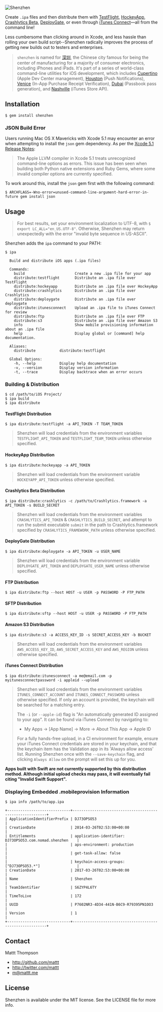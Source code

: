 ![Shenzhen](https://raw.github.com/nomad/nomad.github.io/assets/shenzhen-banner.png)

Create `.ipa` files and then distribute them with [TestFlight](https://testflightapp.com/), [HockeyApp](http://www.hockeyapp.net), [Crashlytics Beta](http://try.crashlytics.com/beta/), [DeployGate](https://deploygate.com), or even through [iTunes Connect](https://itunesconnect.apple.com)—all from the command line!

Less cumbersome than clicking around in Xcode, and less hassle than rolling your own build script--Shenzhen radically improves the process of getting new builds out to testers and enterprises.

> `shenzhen` is named for [深圳](http://en.wikipedia.org/wiki/Shenzhen), the Chinese city famous for being the center of manufacturing for a majority of consumer electronics, including iPhones and iPads.
> It's part of a series of world-class command-line utilities for iOS development, which includes [Cupertino](https://github.com/mattt/cupertino) (Apple Dev Center management), [Houston](https://github.com/mattt/houston) (Push Notifications), [Venice](https://github.com/mattt/venice) (In-App Purchase Receipt Verification), [Dubai](https://github.com/mattt/dubai) (Passbook pass generation), and [Nashville](https://github.com/nomad/nashville) (iTunes Store API).

## Installation

```
$ gem install shenzhen
```

### JSON Build Error

Users running Mac OS X Mavericks with Xcode 5.1 may encounter an error when attempting to install the `json` gem dependency. As per the [Xcode 5.1 Release Notes](https://developer.apple.com/library/ios/releasenotes/DeveloperTools/RN-Xcode/Introduction/Introduction.html):

> The Apple LLVM compiler in Xcode 5.1 treats unrecognized command-line options as errors. This issue has been seen when building both Python native extensions and Ruby Gems, where some invalid compiler options are currently specified.

To work around this, install the `json` gem first with the following command:

```
$ ARCHFLAGS=-Wno-error=unused-command-line-argument-hard-error-in-future gem install json
```

## Usage

> For best results, set your environment localization to UTF-8, with `$ export LC_ALL="en_US.UTF-8"`. Otherwise, Shenzhen may return unexpectedly with the error "invalid byte sequence in US-ASCII".

Shenzhen adds the `ipa` command to your PATH:

```
$ ipa

  Build and distribute iOS apps (.ipa files)

  Commands:
    build                       Create a new .ipa file for your app
    distribute:testflight       Distribute an .ipa file over TestFlight
    distribute:hockeyapp        Distribute an .ipa file over HockeyApp
    distribute:crashlytics      Distribute an .ipa file over Crashlytics
    distribute:deploygate       Distribute an .ipa file over deploygate
    distribute:itunesconnect    Upload an .ipa file to iTunes Connect for review
    distribute:ftp              Distribute an .ipa file over FTP
    distribute:s3               Distribute an .ipa file over Amazon S3
    info                        Show mobile provisioning information about an .ipa file
    help                        Display global or [command] help documentation.

  Aliases:
    distribute           distribute:testflight

  Global Options:
    -h, --help           Display help documentation
    -v, --version        Display version information
    -t, --trace          Display backtrace when an error occurs
```

### Building & Distribution

```
$ cd /path/to/iOS Project/
$ ipa build
$ ipa distribute
```

#### TestFlight Distribution

```
$ ipa distribute:testflight -a API_TOKEN -T TEAM_TOKEN
```

> Shenzhen will load credentials from the environment variables `TESTFLIGHT_API_TOKEN` and `TESTFLIGHT_TEAM_TOKEN` unless otherwise specified.

#### HockeyApp Distribution

```
$ ipa distribute:hockeyapp -a API_TOKEN
```

> Shenzhen will load credentials from the environment variable `HOCKEYAPP_API_TOKEN` unless otherwise specified.

#### Crashlytics Beta Distribution

```
$ ipa distribute:crashlytics -c /path/to/Crashlytics.framework -a API_TOKEN -s BUILD_SECRET
```

> Shenzhen will load credentials from the environment variables `CRASHLYTICS_API_TOKEN` & `CRASHLYTICS_BUILD_SECRET`, and attempt to run the submit executable `submit` in the path to Crashlytics.framework specified by `CRASHLYTICS_FRAMEWORK_PATH` unless otherwise specified.


#### DeployGate Distribution

```
$ ipa distribute:deploygate -a API_TOKEN -u USER_NAME
```

> Shenzhen will load credentials from the environment variable `DEPLOYGATE_API_TOKEN` and `DEPLOYGATE_USER_NAME` unless otherwise specified.

#### FTP Distribution

```
$ ipa distribute:ftp --host HOST -u USER -p PASSWORD -P FTP_PATH
```

#### SFTP Distribution

```
$ ipa distribute:sftp --host HOST -u USER -p PASSWORD -P FTP_PATH
```

#### Amazon S3 Distribution

```
$ ipa distribute:s3 -a ACCESS_KEY_ID -s SECRET_ACCESS_KEY -b BUCKET
```

> Shenzhen will load credentials from the environment variables `AWS_ACCESS_KEY_ID`, `AWS_SECRET_ACCESS_KEY` and `AWS_REGION` unless otherwise specified.

#### iTunes Connect Distribution

```
$ ipa distribute:itunesconnect -a me@email.com -p myitunesconnectpassword -i appleid --upload
```

> Shenzhen will load credentials from the environment variables `ITUNES_CONNECT_ACCOUNT` and `ITUNES_CONNECT_PASSWORD` unless otherwise specified. If only an account is provided, the keychain will be searched for a matching entry.
>
> The `-i` (or `--apple-id`) flag is "An automatically generated ID assigned to your app". It can be found via iTunes Connect by navigating to:
> * My Apps -> [App Name] -> More -> About This App -> Apple ID
>
> For a fully hands-free upload, in a CI environment for example, ensure your iTunes Connect credentials are stored in your keychain, and that the keychain item has the Validation app in its 'Always allow access' list.  Running Shenzhen once with the `--save-keychain` flag, and clicking `Always Allow` on the prompt will set this up for you.

**Apps built with Swift are not currently supported by this distribution method. Although initial upload checks may pass, it will eventually fail citing "Invalid Swift Support".**

### Displaying Embedded .mobileprovision Information

```
$ ipa info /path/to/app.ipa

+-----------------------------+----------------------------------------------------------+
| ApplicationIdentifierPrefix | DJ73OPSO53                                               |
| CreationDate                | 2014-03-26T02:53:00+00:00                                |
| Entitlements                | application-identifier: DJ73OPSO53.com.nomad.shenzhen    |
|                             | aps-environment: production                              |
|                             | get-task-allow: false                                    |
|                             | keychain-access-groups: ["DJ73OPSO53.*"]                 |
| CreationDate                | 2017-03-26T02:53:00+00:00                                |
| Name                        | Shenzhen                                                 |
| TeamIdentifier              | S6ZYP4L6TY                                               |
| TimeToLive                  | 172                                                      |
| UUID                        | P7602NR3-4D34-441N-B6C9-R79395PN1OO3                     |
| Version                     | 1                                                        |
+-----------------------------+----------------------------------------------------------+
```

## Contact

Mattt Thompson

- http://github.com/mattt
- http://twitter.com/mattt
- m@mattt.me

## License

Shenzhen is available under the MIT license. See the LICENSE file for more info.
